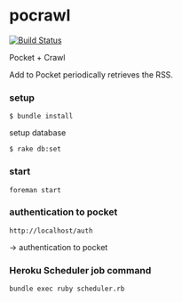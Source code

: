 pocrawl
=======
[![Build Status](https://travis-ci.org/kyohei8/pocrawl.png?branch=master)](https://travis-ci.org/kyohei8/pocrawl)

Pocket + Crawl

Add to Pocket periodically retrieves the RSS.

### setup 
```
$ bundle install
```
setup database
```
$ rake db:set
```

### start
```
foreman start
```

### authentication to pocket
`http://localhost/auth`

-> authentication to pocket

### Heroku Scheduler job command
```
bundle exec ruby scheduler.rb
```
